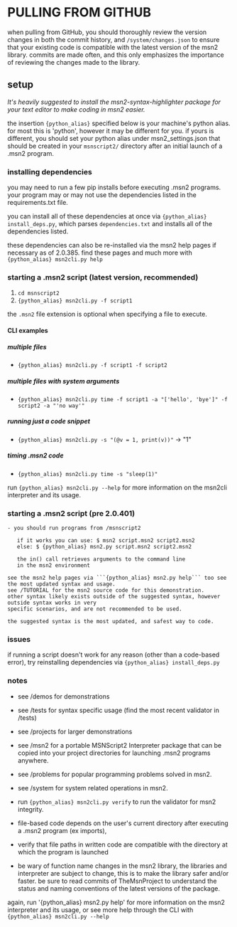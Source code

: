 
# PULLING FROM GITHUB

when pulling from GitHub, you should thoroughly review the version changes in both the commit history, and ```/system/changes.json``` to ensure that your existing code is compatible with the latest version of the msn2 library. commits are made often, and this only emphasizes the importance of reviewing the changes made to the library.

## setup

*It's heavily suggested to install the msn2-syntax-highlighter package for your text editor to make coding in msn2 easier.*

the insertion ```{python_alias}``` specified below is your machine's python alias.
for most this is 'python', however it may be different for you.
if yours is different, you should set your python alias under msn2_settings.json that should be created in your ```msnscript2/``` directory after an initial launch of a .msn2 program.

### installing dependencies

you may need to run a few pip installs before executing .msn2 programs.
your program may or may not use the dependencies listed
in the requirements.txt file.

you can install all of these dependencies at once via ```{python_alias} install_deps.py```,
which parses ```dependencies.txt``` and installs all of the dependencies listed.

these dependencies can also be re-installed via the msn2 help pages if necessary
as of 2.0.385. find these pages and much more with ```{python_alias} msn2cli.py help```

### starting a .msn2 script (latest version, recommended)

1. ```cd msnscript2```
2. ```{python_alias} msn2cli.py -f script1```

the ```.msn2``` file extension is optional when specifying a file to execute.

#### CLI examples

##### multiple files

- ```{python_alias} msn2cli.py -f script1 -f script2```

##### multiple files with system arguments

- ```{python_alias} msn2cli.py time -f script1 -a "['hello', 'bye']" -f script2 -a "'no way'"```

##### running just a code snippet

- ```{python_alias} msn2cli.py -s "(@v = 1, print(v))"``` -> "1"

##### timing .msn2 code

- ```{python_alias} msn2cli.py time -s "sleep(1)"```

run ```{python_alias} msn2cli.py --help``` for more information on the msn2cli interpreter and its usage.

### starting a .msn2 script (pre 2.0.401)

    - you should run programs from /msnscript2

       if it works you can use: $ msn2 script.msn2 script2.msn2
       else: $ {python_alias} msn2.py script.msn2 script2.msn2

       the in() call retrieves arguments to the command line
       in the msn2 environment

    see the msn2 help pages via ```{python_alias} msn2.py help``` too see the most updated syntax and usage.
    see /TUTORIAL for the msn2 source code for this demonstration.
    other syntax likely exists outside of the suggested syntax, however outside syntax works in very
    specific scenarios, and are not recommended to be used. 

    the suggested syntax is the most updated, and safest way to code.

### issues

if running a script doesn't work for any reason (other than a code-based error),
try reinstalling dependencies via ```{python_alias} install_deps.py```

### notes

- see /demos for demonstrations
- see /tests for syntax specific usage (find the most recent validator in /tests)
- see /projects for larger demonstrations
- see /msn2 for a portable MSNScript2 Interpreter package that can be copied
    into your project directories for launching .msn2 programs anywhere.
- see /problems for popular programming problems solved in msn2.
- see /system for system related operations in msn2.

- run ```{python_alias} msn2cli.py verify``` to run the validator for msn2 integrity.

- file-based code depends on the user's current directory after executing a .msn2 program (ex imports),
- verify that file paths in written code are compatible with the directory at which the program is launched

- be wary of function name changes in the msn2 library, the libraries and interpreter are subject to change,
this is to make the library safer and/or faster. be sure to read commits of TheMsnProject
to understand the status and naming conventions of the latest versions of the package.

again, run '{python_alias} msn2.py help' for more information on the msn2 interpreter and its usage,
or see more help through the CLI with ```{python_alias} msn2cli.py --help```
